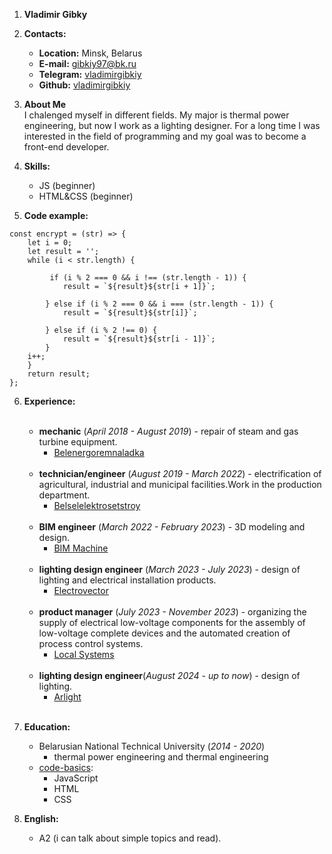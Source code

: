 1. **Vladimir Gibky**

2. **Contacts:**
    * **Location:** Minsk, Belarus
    * **E-mail:** gibkiy97@bk.ru
    * **Telegram:** [vladimirgibkiy](https://t.me/vladimirgibkiy)
    * **Github:** [vladimirgibkiy](https://github.com/vladimirgibkiy)
   
3. **About Me**</br>
        I chalenged myself in different fields. My major is thermal power engineering, but now I work as a lighting designer.
        For a long time I was interested in the field of programming and my goal was to become a front-end developer.

4. **Skills:**
    * JS (beginner)
    * HTML&CSS (beginner)

5. **Code example:**

```
const encrypt = (str) => {
    let i = 0;
    let result = '';
    while (i < str.length) {

         if (i % 2 === 0 && i !== (str.length - 1)) {
            result = `${result}${str[i + 1]}`;

        } else if (i % 2 === 0 && i === (str.length - 1)) {
            result = `${result}${str[i]}`;
            
        } else if (i % 2 !== 0) {
            result = `${result}${str[i - 1]}`;
        }
    i++;
    }
    return result;
};

```

6. **Experience:**<br><br>
    * **mechanic** (*April 2018 - August 2019*) - repair of steam and gas turbine equipment.
        * [Belenergoremnaladka](https://www.bern.by/)<br><br>
    * **technician/engineer** (*August 2019 - March 2022*) - electrification of agricultural, industrial and municipal
      facilities.Work in the production department.
        * [Belselelektrosetstroy](https://www.bsess.by/)<br><br>
    * **BIM engineer** (*March 2022 - February 2023*) - 3D modeling and design.
        * [BIM Machine](https://bim-machine.ru/)<br><br>
    * **lighting design engineer** (*March 2023 - July 2023*) - design of lighting and electrical installation products.
        * [Electrovector](https://www.evr.by/)<br><br>
    * **product manager** (*July 2023 - November 2023*) - organizing the supply of electrical low-voltage components for
      the assembly of low-voltage complete devices and the automated creation of process control systems.
        * [Local Systems](https://lsys.by/)<br><br>
    * **lighting design engineer**(*August 2024 - up to now*) - design of lighting.
        * [Arlight](https://arlight.by/)<br><br>
      
7. **Education:**
    * Belarusian National Technical University (*2014 - 2020*)
        * thermal power engineering and thermal engineering
    * [code-basics](https://code-basics.com/ru):
        * JavaScript
        * HTML
        * CSS
      
8. **English:**
    * A2 (i can talk about simple topics and read).
   